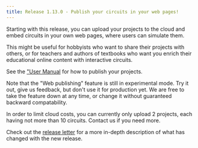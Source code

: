```yaml
---
title: Release 1.13.0 - Publish your circuits in your web pages!
---
```


Starting with this release, you can upload your projects to the cloud and embed circuits in your own web pages, where users can simulate them.

This might be useful for hobbyists who want to share their projects with others, or for teachers and authors of textbooks who want you enrich their educational online content with interactive circuits.

See the ["User Manual](/user-manual/english/web/web-publishing) for how to publish your projects.

Note that the "Web publishing" feature is still in experimental mode. Try it out, give us feedback, but don't use it for production yet. We are free to take the feature down at any time, or change it without guaranteed backward compatability.

In order to limit cloud costs, you can currently only upload 2 projects, each having not more than 10 circuits. Contact us if you need more. 

Check out the [release letter](/docs/releases/release-1.13.0/index.html) for a more in-depth description of what has changed with the new release.
